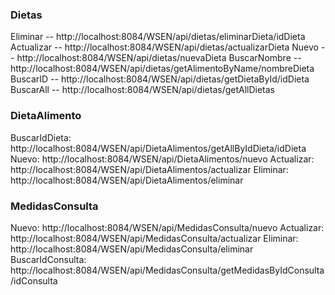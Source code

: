 ### Dietas

Eliminar -- http://localhost:8084/WSEN/api/dietas/eliminarDieta/idDieta
Actualizar -- http://localhost:8084/WSEN/api/dietas/actualizarDieta
Nuevo -- http://localhost:8084/WSEN/api/dietas/nuevaDieta
BuscarNombre -- http://localhost:8084/WSEN/api/dietas/getAlimentoByName/nombreDieta
BuscarID -- http://localhost:8084/WSEN/api/dietas/getDietaById/idDieta
BuscarAll -- http://localhost:8084/WSEN/api/dietas/getAllDietas


### DietaAlimento

BuscarIdDieta: http://localhost:8084/WSEN/api/DietaAlimentos/getAllByIdDieta/idDieta
Nuevo: http://localhost:8084/WSEN/api/DietaAlimentos/nuevo
Actualizar: http://localhost:8084/WSEN/api/DietaAlimentos/actualizar
Eliminar: http://localhost:8084/WSEN/api/DietaAlimentos/eliminar


### MedidasConsulta
Nuevo: http://localhost:8084/WSEN/api/MedidasConsulta/nuevo
Actualizar: http://localhost:8084/WSEN/api/MedidasConsulta/actualizar
Eliminar: http://localhost:8084/WSEN/api/MedidasConsulta/eliminar
BuscarIdConsulta: http://localhost:8084/WSEN/api/MedidasConsulta/getMedidasByIdConsulta/idConsulta

